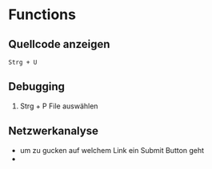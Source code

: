 # Functions

## Quellcode anzeigen

    Strg + U

## Debugging

1. Strg + P File auswählen


## Netzwerkanalyse

- um zu gucken auf welchem Link ein Submit Button geht
- 